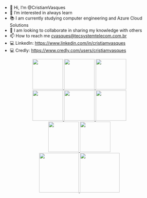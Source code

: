 - 👋 Hi, I’m @CristiamVasques
- 👀 I’m interested in always learn
- 📚 I am currently studying computer engineering and Azure Cloud Solutions
- 🤝 I am looking to collaborate in sharing my knowledge with others
- 📫 How to reach me cvasques@tecsystemtelecom.com.br
- 💻 LinkedIn: https://www.linkedin.com/in/cristiamvasques
- 💻 Credly: https://www.credly.com/users/cristiamvasques

<div align="center">
  <a href="https://www.credly.com/badges/17dea1e3-73f5-46d1-b0c1-418087bdedf3/public_url">
  <img height="100em" src="https://private-user-images.githubusercontent.com/75401750/316335387-d545c42c-a8bd-4467-8cd8-fc8eafafb8d0.png"/>
  <a href="https://www.credly.com/badges/69c906b7-18ce-48a1-b562-ec95ca02b740/public_url">
  <img height="100em" src="https://user-images.githubusercontent.com/75401750/157742155-0f3f83a0-cde5-4e91-80c2-9862722a8325.png"/>
  <a href="https://www.credly.com/badges/58b31144-e6ac-46c7-8b4f-6a22606717e6/public_url">
  <img height="100em" src="https://user-images.githubusercontent.com/75401750/238156844-1b76b117-c3d1-423c-8f65-93233c1f16dc.png"/><br>
  <a href="https://www.credly.com/badges/35a63662-e39d-47d7-9d14-f6854c4d9488/public_url">
  <img height="100em" src="https://user-images.githubusercontent.com/75401750/272007703-f5b464c2-a63b-457b-8361-5f12a799768b.png"/>
  <a href="https://www.credly.com/badges/ca2c3632-05cc-47ec-bc20-36be482b10fd/public_url">
  <img height="100em" src="https://user-images.githubusercontent.com/75401750/272448783-5ca86a9d-be29-464f-ac8f-0a12db1c2d59.png"/>
  <a href="https://www.credly.com/badges/4f637906-9e05-411a-b6f4-41cd3d937131/public_url">
  <img height="100em" src="https://user-images.githubusercontent.com/75401750/272448725-a5d14826-9693-475a-b925-1f3f6e83a97d.png"/><br>
  <a href="https://www.credly.com/badges/a0cb146d-b400-4f08-bab4-e5f93a60ba1b/public_url">
  <img height="100em" src="https://user-images.githubusercontent.com/75401750/277182586-84193378-1ec4-4fdb-a2ce-74273d2450c8.png"/>
  <a href="https://www.credly.com/badges/b852e6cf-27d9-4a11-8dc1-0de7b7a93b57/public_url">
  <img height="100em" src="https://user-images.githubusercontent.com/75401750/277182593-0db02b79-fe56-47a8-bebe-f301f171e9c9.png"/>
</div>

<div align="center">
  <a href="https://www.tecsystemtelecom.com.br">
  <img height="130em" src="https://github-readme-stats.vercel.app/api?username=CristiamVasques&theme=github_dark&count_private=true&show_icons=true"/>
  <img height="130em" src="https://github-readme-stats.vercel.app/api/top-langs/?username=CristiamVasques&layout=compact&langs_count=10&theme=github_dark"/> 
 </div>
 <!---
![Github stats](https://github-readme-stats.vercel.app/api?username=CristiamVasques&theme=github_dark&count_private=true&show_icons=true)
![Github stats](https://github-readme-stats.vercel.app/api/top-langs/?username=CristiamVasques&layout=compact&langs_count=7&theme=github_dark)
CristiamVasques/CristiamVasques is a ✨ special ✨ repository because its `README.md` (this file) appears on your GitHub profile.
You can click the Preview link to take a look at your changes.
--->
